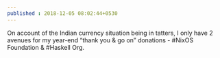 ```yaml
---
published : 2018-12-05 08:02:44+0530
---
```


On account of the Indian currency situation being in tatters, I only have 2 avenues for my year-end “thank you & go on” donations - #NixOS Foundation & #Haskell Org.
